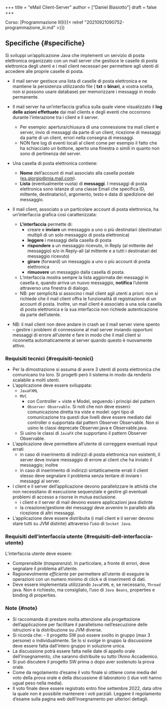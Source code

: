 +++
title = "eMail Client-Server"
author = ["Daniel Biasiotto"]
draft = false
+++

Corso: [Programmazione III]({{< relref "20210921090752-programmazione_iii.md" >}})


## Specifiche {#specifiche}

Si sviluppi un’applicazione Java che implementi un servizio di posta elettronica organizzato con un mail server che gestisce le caselle di posta elettronica degli utenti e i mail client necessari per permettere agli utenti di accedere alle proprie caselle di posta.

-   Il mail server gestisce una lista di caselle di posta elettronica e ne mantiene la persistenza utilizzando file ( **txt** o **binari**, a vostra scelta, non si possono usare database) per memorizzare i messaggi in modo permanente.
-   Il mail server ha un’interfaccia grafica sulla quale viene visualizzato il **log delle azioni effettuate** dai mail clients e degli eventi che occorrono durante l’interazione tra i client e il server.
    -   Per esempio: apertura/chiusura di una connessione tra mail client e server, invio di messaggi da parte di un client, ricezione di messaggi da parte di un client, errori nella consegna di messaggi.
    -   <span class="underline">NON fare log di eventi locali al client</span> come per esempio il fatto che ha schiacciato un bottone, aperto una finestra o simili in quanto non sono di pertinenza del server.

-   Una casella di posta elettronica contiene:
    -   **Nome** dell’account di mail associato alla casella postale (es.giorgio@mia.mail.com).
    -   **Lista** (eventualmente vuota) di **messaggi**. I messaggi di posta elettronica sono istanze di una classe Email che specifica ID, mittente, destinatario/i, argomento, testo e data di spedizione del messaggio.

-   Il mail client, associato a un particolare account di posta elettronica, ha un’interfaccia grafica così caratterizzata:
    -   **L’interfaccia** permette di:
        -   creare e **inviare** un messaggio a uno o più destinatari (destinatari multipli di un solo messaggio di posta elettronica)
        -   **leggere** i messaggi della casella di posta
        -   **rispondere** a un messaggio ricevuto, in Reply (al mittente del messaggio) e/o in Reply-all (al mittente e a tutti i destinatari del messaggio ricevuto)
        -   **girare** (forward) un messaggio a uno o più account di posta elettronica
        -   **rimuovere** un messaggio dalla casella di posta.
    -   L’interfaccia mostra sempre la lista aggiornata dei messaggi in casella e, quando arriva un nuovo messaggio, **notifica** l’utente attraverso una finestra di dialogo.
    -   NB: per semplicità <span class="underline">si associno i mail client agli utenti a priori</span>: non si richiede che il mail client offra le funzionalità di registrazione di un account di posta. Inoltre, un mail client è associato a una sola casella di posta elettronica e la sua interfaccia non richiede autenticazione da parte dell’utente.

-   NB: il mail client non deve andare in crash se il mail server viene spento – <span class="underline">gestire i problemi di connessione al mail server inviando opportuni messaggi di errore</span> all’utente e fare in modo che il mail client <span class="underline">si riconnetta automaticamente al server</span> quando questo è nuovamente attivo.


### Requisiti tecnici {#requisiti-tecnici}

-   Per la dimostrazione si assuma di avere 3 utenti di posta elettronica che comunicano tra loro. Si progetti però il sistema in modo da renderlo scalabile a molti utenti.
-   L’applicazione deve essere sviluppata:
    -   `JavaFXML`
    -   `MVC`
        -   con Controller + viste e Model, seguendo i principi del pattern
        -   `Observer Observable`. Si noti che non deve esserci comunicazione diretta tra viste e model: ogni tipo di comunicazione tra questi due livelli deve essere mediato dal controller o supportata dal pattern Observer Observable. Non si usino le classi deprecate Observer.java e Observable.java.
    -   Si usino le classi di `JavaFX` che supportano il pattern Observer Observable.
-   L’applicazione deve permettere all’utente di correggere eventuali input errati
    -   in caso di inserimento di indirizzi di posta elettronica non esistenti, il server deve inviare messaggio di errore al client che ha inviato il messaggio; inoltre
    -   in caso di inserimento di indirizzi sintatticamente errati il client stesso deve segnalare il problema senza tentare di inviare i messaggi al server.
-   I client e il server dell’applicazione devono <span class="underline">parallelizzare le attività che non necessitano di esecuzione sequenziale</span> e gestire gli eventuali problemi di accesso a risorse in mutua esclusione.
    -   i client e il server di mail devono essere applicazioni java distinte
    -   la creazione/gestione dei messaggi deve avvenire in parallelo alla ricezione di altri messaggi.
-   L’applicazione deve essere <span class="underline">distribuita</span> (i mail client e il server devono stare tutti su JVM distinte) attraverso l’uso di `Socket Java`.


### Requisiti dell’interfaccia utente {#requisiti-dell-interfaccia-utente}

L’interfaccia utente deve essere:

-   Comprensibile (_trasparenza_). In particolare, a fronte di errori, deve segnalare il problema all’utente.
-   Ragionevolmente _efficiente_ per permettere all’utente di eseguire le operazioni con un numero minimo di click e di inserimenti di dati.
-   Deve essere implementata utilizzando `JavaFXML` e, se necessario, `Thread` java. Non è richiesto, ma consigliato, l’uso di `Java Beans`, properties e binding di properties.


### Note {#note}

-   Si raccomanda di prestare molta attenzione alla progettazione dell’applicazione per facilitare il parallelismo nell’esecuzione delle istruzioni e la distribuzione su JVM diverse.
-   Si ricorda che: - Il progetto SW può essere svolto in gruppo (max 3 persone) o individualmente. Se lo si svolge in gruppo la discussione deve essere fatta dall’intero gruppo in soluzione unica.
-   La discussione potrà essere fatta nelle date di appello orale dell’insegnamento, che saranno distribuite su tutto l’Anno Accademico.
-   Si può discutere il progetto SW prima o dopo aver sostenuto la prova orale.
-   Come da regolamento d’esame il voto finale si ottiene come media del voto della prova orale e della discussione di laboratorio (i due voti hanno ugual peso nella media).
-   Il voto finale deve essere registrato entro fine settembre 2022, data oltre la quale non è possibile mantenere i voti parziali. Leggere il regolamento d’esame sulla pagina web delll’insegnamento per ulteriori dettagli.